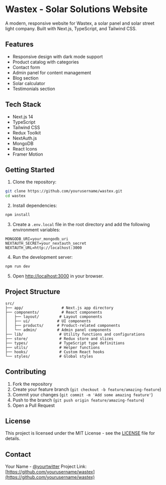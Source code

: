 # Wastex - Solar Solutions Website

A modern, responsive website for Wastex, a solar panel and solar street light company. Built with Next.js, TypeScript, and Tailwind CSS.

## Features

- Responsive design with dark mode support
- Product catalog with categories
- Contact form
- Admin panel for content management
- Blog section
- Solar calculator
- Testimonials section

## Tech Stack

- Next.js 14
- TypeScript
- Tailwind CSS
- Redux Toolkit
- NextAuth.js
- MongoDB
- React Icons
- Framer Motion

## Getting Started

1. Clone the repository:
```bash
git clone https://github.com/yourusername/wastex.git
cd wastex
```

2. Install dependencies:
```bash
npm install
```

3. Create a `.env.local` file in the root directory and add the following environment variables:
```env
MONGODB_URI=your_mongodb_uri
NEXTAUTH_SECRET=your_nextauth_secret
NEXTAUTH_URL=http://localhost:3000
```

4. Run the development server:
```bash
npm run dev
```

5. Open [http://localhost:3000](http://localhost:3000) in your browser.

## Project Structure

```
src/
├── app/                 # Next.js app directory
├── components/          # React components
│   ├── layout/         # Layout components
│   ├── ui/            # UI components
│   ├── products/      # Product-related components
│   └── admin/         # Admin panel components
├── lib/                # Utility functions and configurations
├── store/              # Redux store and slices
├── types/              # TypeScript type definitions
├── utils/              # Helper functions
├── hooks/              # Custom React hooks
└── styles/             # Global styles
```

## Contributing

1. Fork the repository
2. Create your feature branch (`git checkout -b feature/amazing-feature`)
3. Commit your changes (`git commit -m 'Add some amazing feature'`)
4. Push to the branch (`git push origin feature/amazing-feature`)
5. Open a Pull Request

## License

This project is licensed under the MIT License - see the [LICENSE](LICENSE) file for details.

## Contact

Your Name - [@yourtwitter](https://twitter.com/yourtwitter)
Project Link: [https://github.com/yourusername/wastex](https://github.com/yourusername/wastex)
